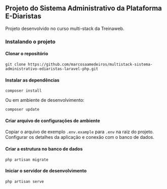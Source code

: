 ## Projeto do Sistema Administrativo da Plataforma E-Diaristas

Projeto desenvolvido no curso multi-stack da Treinaweb.

### Instalando o projeto

#### Clonar o repositório

```
git clone https://github.com/marcosaamedeiros/multistack-sistema-administrativo-ediaristas-laravel-php.git
```

#### Instalar as dependências

```
composer install
```

Ou em ambiente de desenvolvimento:

```
composer update
```

#### Criar arquivo de configurações de ambiente

Copiar o arquivo de exemplo `.env.example` para `.env` na raiz do projeto.
Configurar os detalhes da aplicação e conexão com o banco de dados.

#### Criar a estrutura no banco de dados

```
php artisan migrate
```

#### Iniciar o servidor de desenvolvimento

```
php artisan serve
```